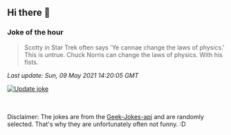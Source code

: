 ## Hi there 👋

### Joke of the hour
<!-- joke -->
>Scotty in Star Trek often says 'Ye cannae change the laws of physics.' This is untrue. Chuck Norris can change the laws of physics. With his fists.
<!-- /joke -->

*Last update: Sun, 09 May 2021 14:20:05 GMT*

[![Update joke](https://github.com/nclskfm/nclskfm/actions/workflows/joke.yml/badge.svg)](https://github.com/nclskfm/nclskfm/actions/workflows/joke.yml)

<br><br>
Disclaimer: The jokes are from the [Geek-Jokes-api](https://github.com/sameerkumar18/geek-joke-api) and are randomly selected. That's why they are unfortunately often not funny. :D
